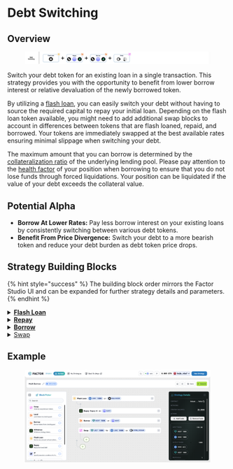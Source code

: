 # Debt Switching

## Overview

<figure><img src="../../../.gitbook/assets/image (11) (1).png" alt=""><figcaption></figcaption></figure>

Switch your debt token for an existing loan in a single transaction. This strategy provides you with the opportunity to benefit from lower borrow interest or relative devaluation of the newly borrowed token.

By utilizing a [flash loan](../../../factor-building-blocks/flash-loan/concepts/flash-loan.md),  you can easily switch your debt without having to source the required capital to repay your initial loan. Depending on the flash loan token available, you might need to add additional swap blocks to account in differences between tokens that are flash loaned, repaid, and borrowed. Your tokens are immediately swapped at the best available rates ensuring minimal slippage when switching your debt.

The maximum amount that you can borrow is determined by the [collateralization ratio](../../glossary.md#collateralisation-ratio) of the underlying lending pool. Please pay attention to the [health factor](../../glossary.md#health-factor) of your position when borrowing to ensure that you do not lose funds through forced liquidations. Your position can be liquidated if the value of your debt exceeds the collateral value.

## Potential Alpha

* **Borrow At Lower Rates:** Pay less borrow interest on your existing loans by consistently switching between various debt tokens.
* **Benefit From Price Divergence:** Switch your debt to a more bearish token and reduce your debt burden as debt token price drops.

## Strategy Building Blocks

{% hint style="success" %}
The building block order mirrors the Factor Studio UI and can be expanded for further strategy details and parameters.
{% endhint %}

<details>

<summary><a href="../../../factor-building-blocks/flash-loan/"><strong>Flash Loan</strong></a></summary>

* Flash loan the debt token to be repaid in full.
* If there is no flash loan market for your debt token, you will need to add a Swap Building Block and flash loan the value of your debt to be swapped.

</details>

<details>

<summary><a href="../../../factor-building-blocks/borrow.md"><strong>Repay</strong></a></summary>

* Repay the full amount of debt owed.

</details>

<details>

<summary><a href="../../../factor-building-blocks/borrow.md"><strong>Borrow</strong></a></summary>

* Select the new debt token.
* Input a borrow amount which includes a buffer for any price fluctuations.

</details>

<details>

<summary><a href="../../../factor-building-blocks/swap/">Swap</a></summary>

* If the new debt token is different from the flash loan token, initiate a swap to exchange all of the newly borrowed tokens for flash loan tokens.

</details>

## Example

<figure><img src="../../../.gitbook/assets/image (3) (1) (1) (1).png" alt=""><figcaption></figcaption></figure>
